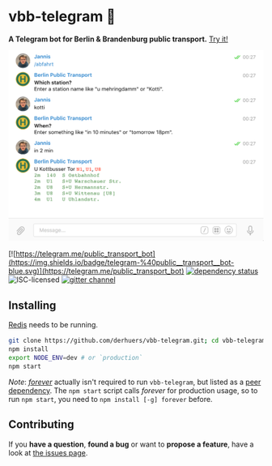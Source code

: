 # vbb-telegram 💬

**A Telegram bot for Berlin & Brandenburg public transport.** [Try it!](https://telegram.me/public_transport_bot)

![the bot in action](screenshot.png)

[![https://telegram.me/public_transport_bot](https://img.shields.io/badge/telegram-%40public__transport__bot-blue.svg)](https://telegram.me/public_transport_bot)
[![dependency status](https://img.shields.io/david/derhuerst/vbb-telegram.svg)](https://david-dm.org/derhuerst/vbb-telegram)
![ISC-licensed](https://img.shields.io/github/license/derhuerst/vbb-telegram.svg)
[![gitter channel](https://badges.gitter.im/derhuerst/vbb-rest.svg)](https://gitter.im/derhuerst/vbb-rest)


## Installing

[Redis](http://redis.io/) needs to be running.

```bash
git clone https://github.com/derhuers/vbb-telegram.git; cd vbb-telegram
npm install
export NODE_ENV=dev # or `production`
npm start
```

*Note*: [*forever*](https://github.com/foreverjs/forever#readme) actually isn't  required to run `vbb-telegram`, but listed as a [peer dependency](https://docs.npmjs.com/files/package.json#peerdependencies). The `npm start` script calls *forever* for production usage, so to run `npm start`, you need to `npm install [-g] forever` before.


## Contributing

If you **have a question**, **found a bug** or want to **propose a feature**, have a look at [the issues page](https://github.com/derhuerst/vbb-telegram/issues).
